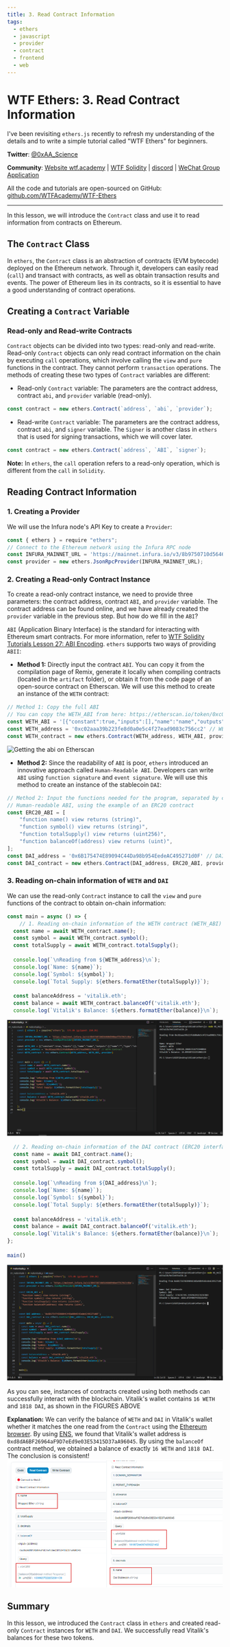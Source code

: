 ```yaml
---
title: 3. Read Contract Information
tags:
  - ethers
  - javascript
  - provider
  - contract
  - frontend
  - web
---
```


# WTF Ethers: 3. Read Contract Information

I've been revisiting `ethers.js` recently to refresh my understanding of the details and to write a simple tutorial called "WTF Ethers" for beginners.

**Twitter**: [@0xAA_Science](https://twitter.com/0xAA_Science)

**Community**: [Website wtf.academy](https://wtf.academy) | [WTF Solidity](https://github.com/AmazingAng/WTFSolidity) | [discord](https://discord.gg/5akcruXrsk) | [WeChat Group Application](https://docs.google.com/forms/d/e/1FAIpQLSe4KGT8Sh6sJ7hedQRuIYirOoZK_85miz3dw7vA1-YjodgJ-A/viewform?usp=sf_link)

All the code and tutorials are open-sourced on GitHub: [github.com/WTFAcademy/WTF-Ethers](https://github.com/WTFAcademy/WTF-Ethers)

-----

In this lesson, we will introduce the `Contract` class and use it to read information from contracts on Ethereum.

## The `Contract` Class

In `ethers`, the `Contract` class is an abstraction of contracts (EVM bytecode) deployed on the Ethereum network. Through it, developers can easily read (`call`) and transact with contracts, as well as obtain transaction results and events. The power of Ethereum lies in its contracts, so it is essential to have a good understanding of contract operations.

## Creating a `Contract` Variable

### Read-only and Read-write Contracts

`Contract` objects can be divided into two types: read-only and read-write. Read-only `Contract` objects can only read contract information on the chain by executing `call` operations, which involve calling the `view` and `pure` functions in the contract. They cannot perform `transaction` operations. The methods of creating these two types of `Contract` variables are different:

- Read-only `Contract` variable: The parameters are the contract address, contract `abi`, and `provider` variable (read-only).

```javascript
const contract = new ethers.Contract(`address`, `abi`, `provider`);
```

- Read-write `Contract` variable: The parameters are the contract address, contract `abi`, and `signer` variable. The `Signer` is another class in `ethers` that is used for signing transactions, which we will cover later.

```javascript
const contract = new ethers.Contract(`address`, `ABI`, `signer`);
```

**Note:** In `ethers`, the `call` operation refers to a read-only operation, which is different from the `call` in `Solidity`.

## Reading Contract Information

### 1. Creating a Provider

We will use the Infura node's API Key to create a `Provider`:
```javascript
const { ethers } = require "ethers";
// Connect to the Ethereum network using the Infura RPC node
const INFURA_MAINNET_URL = 'https://mainnet.infura.io/v3/8b9750710d56460d940aeff47967c4ba';
const provider = new ethers.JsonRpcProvider(INFURA_MAINNET_URL);
```

### 2. Creating a Read-only Contract Instance

To create a read-only contract instance, we need to provide three parameters: the contract address, contract `ABI`, and `provider` variable. The contract address can be found online, and we have already created the `provider` variable in the previous step. But how do we fill in the `ABI`?

`ABI` (Application Binary Interface) is the standard for interacting with Ethereum smart contracts. For more information, refer to [WTF Solidity Tutorials Lesson 27: ABI Encoding](https://github.com/AmazingAng/WTF-Solidity/blob/main/27_ABIEncode/readme.md). `ethers` supports two ways of providing `ABII`:

- **Method 1:** Directly input the contract `ABI`. You can copy it from the compilation page of Remix, generate it locally when compiling contracts (located in the `artifact` folder), or obtain it from the code page of an open-source contract on Etherscan. We will use this method to create an instance of the `WETH` contract:

```javascript
// Method 1: Copy the full ABI
// You can copy the WETH_ABI from here: https://etherscan.io/token/0xc02aaa39b223fe8d0a0e5c4f27ead9083c756cc2#code
const WETH_ABI = '[{"constant":true,"inputs":[],"name":"name","outputs":[{"name":"","type":"string"}],"payable":false,"stateMutability":"view",...omitted for brevity...]';
const WETH_address = '0xc02aaa39b223fe8d0a0e5c4f27ead9083c756cc2' // WETH Contract
const WETH_contract = new ethers.Contract(WETH_address, WETH_ABI, provider)

```


![Getting the abi on Etherscan](img/3-1.png)



- **Method 2:** Since the readability of `ABI` is poor, `ethers` introduced an innovative approach called `Human-Readable ABI`. Developers can write `ABI` using `function signature` and `event signature`. We will use this method to create an instance of the stablecoin `DAI`:

```javascript
// Method 2: Input the functions needed for the program, separated by commas. ethers will automatically convert them into the corresponding ABI for you.
// Human-readable ABI, using the example of an ERC20 contract
const ERC20_ABI = [
    "function name() view returns (string)",
    "function symbol() view returns (string)",
    "function totalSupply() view returns (uint256)",
    "function balanceOf(address) view returns (uint)",
];
const DAI_address = '0x6B175474E89094C44Da98b954EedeAC495271d0F' // DAI Contract
const DAI_contract = new ethers.Contract(DAI_address, ERC20_ABI, provider)
```

### 3. Reading on-chain information of `WETH` and `DAI`

We can use the read-only `Contract` instance to call the `view` and `pure` functions of the contract to obtain on-chain information:

```javascript
const main = async () => {
    // 1. Reading on-chain information of the WETH contract (WETH_ABI)
  const name = await WETH_contract.name();
  const symbol = await WETH_contract.symbol();
  const totalSupply = await WETH_contract.totalSupply();

  console.log(`\nReading from ${WETH_address}\n`);
  console.log(`Name: ${name}`);
  console.log(`Symbol: ${symbol}`);
  console.log(`Total Supply: ${ethers.formatEther(totalSupply)}`);

  const balanceAddress = 'vitalik.eth';
  const balance = await WETH_contract.balanceOf('vitalik.eth');
  console.log(`Vitalik's Balance: ${ethers.formatEther(balance)}\n`);
```
![Successfully read Vitalik's WETH balance](img/3-2.png)

```javascript
  // 2. Reading on-chain information of the DAI contract (ERC20 interface contract)
  const name = await DAI_contract.name();
  const symbol = await DAI_contract.symbol();
  const totalSupply = await DAI_contract.totalSupply();

  console.log(`\nReading from ${DAI_address}\n`);
  console.log(`Name: ${name}`);
  console.log(`Symbol: ${symbol}`);
  console.log(`Total Supply: ${ethers.formatEther(totalSupply)}`);

  const balanceAddress = 'vitalik.eth';
  const balance = await DAI_contract.balanceOf('vitalik.eth');
  console.log(`Vitalik's Balance: ${ethers.formatEther(balance)}\n`);
};

main()
```
![Successfully read Vitalik's DAI balance](img/3-3.png)

As you can see, instances of contracts created using both methods can successfully interact with the blockchain. Vitalik's wallet contains `16 WETH` and `1818 DAI`, as shown in the FIGURES ABOVE


**Explanation:**
We can verify the balance of `WETH` and `DAI` in Vitalik's wallet whether it matches the one read from the `Contract` using the [Ethereum browser](https://etherscan.io/token/0xc02aaa39b223fe8d0a0e5c4f27ead9083c756cc2#readContract). By using [ENS](https://app.ens.domains/name/vitalik.eth/details), we found that Vitalik's wallet address is `0xd8dA6BF26964aF9D7eEd9e03E53415D37aA96045`. By using the `balanceOf` contract method, we obtained a balance of exactly `16 WETH` and `1818 DAI`. The conclusion is consistent!
![Vitalik's WETH and DAI Balance](img/3-4.png)

## Summary

In this lesson, we introduced the `Contract` class in `ethers` and created read-only `Contract` instances for `WETH` and `DAI`. We successfully read Vitalik's balances for these two tokens.
